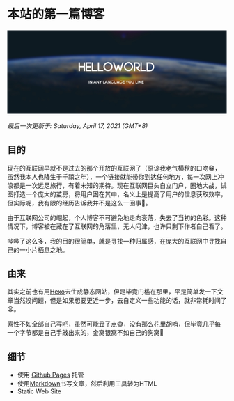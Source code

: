 # 本站的第一篇博客

![title](./../assets/hello.jpg)

*最后一次更新于: Saturday, April 17, 2021 (GMT+8)*

## 目的

现在的互联网早就不是过去的那个开放的互联网了（原谅我老气横秋的口吻😁，虽然我本人也降生于千禧之年），一个链接就能带你到达任何地方，每一次网上冲浪都是一次远足旅行，有着未知的期待。现在互联网巨头自立门户，圈地大战，试图打造一个庞大的茧房，将用户困在其中，名义上是提高了用户的信息获取效率，但实际呢，我有限的经历告诉我并不是这么一回事🤔。

由于互联网公司的崛起，个人博客不可避免地走向衰落，失去了当初的色彩。这种情况下，博客被在藏在了互联网的角落里，无人问津，也许只剩下作者自己看了。

哔哔了这么多，我的目的很简单，就是寻找一种归属感，在庞大的互联网中寻找自己的一小片栖息之地。

## 由来

其实之前也有用[Hexo][1]去生成静态网站，但是毕竟门槛在那里，平是简单发一下文章当然没问题，但是如果想要更近一步，去自定义一些功能的话，就非常耗时间了😫。

索性不如全部自己写吧，虽然可能丑了点😅，没有那么花里胡哨，但毕竟几乎每一个字节都是自己手敲出来的，金窝银窝不如自己的狗窝🤣

## 细节

- 使用 [Github Pages][2] 托管
- 使用[Markdown][3]书写文章，然后利用工具转为HTML
- Static Web Site

[1]: https://hexo.io/
[2]: https://pages.github.com/
[3]: https://www.markdown.xyz/basic-syntax/